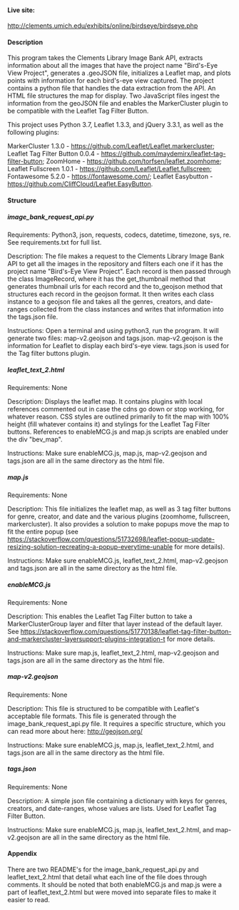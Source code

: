 #### Live site:

http://clements.umich.edu/exhibits/online/birdseye/birdseye.php

#### Description

This program takes the Clements Library Image Bank API, extracts information about all the images that have the project 
name "Bird's-Eye View Project", generates a .geoJSON file, initializes a Leaflet map, and plots points with information 
for each bird's-eye view captured. The project contains a python file that handles the data extraction from the API. An 
HTML file structures the map for display. Two JavaScript files ingest the information from the geoJSON file and 
enables the MarkerCluster plugin to be compatible with the Leaflet Tag Filter Button.

This project uses Python 3.7, Leaflet 1.3.3, and jQuery 3.3.1, as well as the following plugins:

MarkerCluster 1.3.0 - https://github.com/Leaflet/Leaflet.markercluster;
Leaflet Tag Filter Button 0.0.4 - https://github.com/maydemirx/leaflet-tag-filter-button;
ZoomHome - https://github.com/torfsen/leaflet.zoomhome;
Leaflet Fullscreen 1.0.1 - https://github.com/Leaflet/Leaflet.fullscreen;
Fontawesome 5.2.0 - https://fontawesome.com/;
Leaflet Easybutton - https://github.com/CliffCloud/Leaflet.EasyButton.


#### Structure

##### image_bank_request_api.py
Requirements: Python3, json, requests, codecs, datetime, timezone, sys, re. See requirements.txt for full list.

Description: The file makes a request to the Clements Library Image Bank API to get all the images in the repository and 
filters each one if it has the project name "Bird's-Eye View Project". Each record is then passed through the class 
ImageRecord, where it has the get_thumbnail method that generates thumbnail urls for each record and the to_geojson 
method that structures each record in the geojson format. It then writes each class instance to a geojson file and
takes all the genres, creators, and date-ranges collected from the class instances and writes that information into the 
tags.json file.

Instructions: Open a terminal and using python3, run the program. It will generate two files: map-v2.geojson and 
tags.json. map-v2.geojson is the information for Leaflet to display each bird's-eye view. tags.json is used for the 
Tag filter buttons plugin.

##### leaflet_text_2.html
Requirements: None

Description: Displays the leaflet map. It contains plugins with local references commented out in case the cdns go down 
or stop working, for whatever reason. CSS styles are outlined primarily to fit the map with 100% height (fill whatever 
contains it) and stylings for the Leaflet Tag Filter buttons. References to enableMCG.js and map.js scripts are 
enabled under the div "bev_map".

Instructions: Make sure enableMCG.js, map.js, map-v2.geojson and tags.json are all in the same directory as the html 
file.

##### map.js
Requirements: None

Description: This file initializes the leaflet map, as well as 3 tag filter buttons for genre, creator, and date and
the various plugins (zoomhome, fullscreen, markercluster). It also provides a solution to make popups move the map to 
fit the entire popup (see https://stackoverflow.com/questions/51732698/leaflet-popup-update-resizing-solution-recreating-a-popup-everytime-unable 
for more details).

Instructions: Make sure enableMCG.js, leaflet_text_2.html, map-v2.geojson and tags.json are all in the same directory 
as the html file.

##### enableMCG.js
Requirements: None

Description: This enables the Leaflet Tag Filter button to take a MarkerClusterGroup layer and filter that layer
instead of the default layer. See 
https://stackoverflow.com/questions/51770138/leaflet-tag-filter-button-and-markercluster-layersupport-plugins-integration-t 
for more details.

Instructions: Make sure map.js, leaflet_text_2.html, map-v2.geojson and tags.json are all in the same directory 
as the html file.

##### map-v2.geojson
Requirements: None

Description: This file is structured to be compatible with Leaflet's acceptable file formats. This file is generated 
through the image_bank_request_api.py file. It requires a specific structure, which you can read more about here:
http://geojson.org/

Instructions: Make sure enableMCG.js, map.js, leaflet_text_2.html, and tags.json are all in the same directory as the 
html file.

##### tags.json
Requirements: None

Description: A simple json file containing a dictionary with keys for genres, creators, and date-ranges, whose values
are lists. Used for Leaflet Tag Filter Button.

Instructions: Make sure enableMCG.js, map.js, leaflet_text_2.html, and map-v2.geojson are all in the same directory as the 
html file.

#### Appendix

There are two README's for the image_bank_request_api.py and leaflet_text_2.html that detail what each line of the file
does through comments. It should be noted that both enableMCG.js and map.js were a part of leaflet_text_2.html but were 
moved into separate files to make it easier to read.


